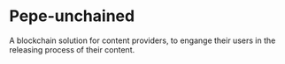 # Pepe-unchained

A blockchain solution for content providers, to engange their users in the releasing process of their content. 
